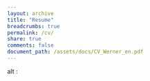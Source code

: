 ```yaml
---
layout: archive
title: "Resume"
breadcrumbs: true
permalink: /cv/
share: true
comments: false
document_path: /assets/docs/CV_Werner_en.pdf 
---
```


<object data="{{ page.document_path }}" type="application/pdf" width="100%" height="600px">
alt : <a href="{{ page.document_path }}"></a>
</object>